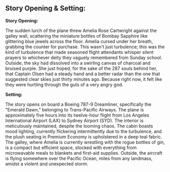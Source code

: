 ## Story Opening & Setting:

**Story Opening:**

The sudden lurch of the plane threw Amelia Rose Cartwright against the galley wall, scattering the miniature bottles of Bombay Sapphire like glittering blue jewels across the floor. Amelia cursed under her breath, grabbing the counter for purchase. This wasn't just turbulence; this was the kind of turbulence that made seasoned flight attendants whisper silent prayers to whichever deity they vaguely remembered from Sunday school.  Outside, the sky had dissolved into a swirling canvas of charcoal and bruised purple.  She just hoped, for the sake of the 287 souls behind her, that Captain Olsen had a steady hand and a better radar than the one that suggested clear skies just thirty minutes ago. Because right now, it felt like they were hurtling through the guts of a very angry god.

**Setting:**

The story opens on board a Boeing 787-9 Dreamliner, specifically the "Emerald Dawn," belonging to Trans-Pacific Airways.  The plane is approximately five hours into its twelve-hour flight from Los Angeles International Airport (LAX) to Sydney Airport (SYD).  The interior is meticulously maintained, despite the looming chaos.  The cabin boasts mood lighting, currently flickering intermittently due to the turbulence, and the plush seating in Premium Economy is upholstered in a deep teal fabric.  The galley, where Amelia is currently wrestling with the rogue bottles of gin, is a compact but efficient space, stocked with everything from microwavable meals to blankets and first-aid supplies.  Outside, the aircraft is flying somewhere over the Pacific Ocean, miles from any landmass, amidst a violent and unexpected storm.
